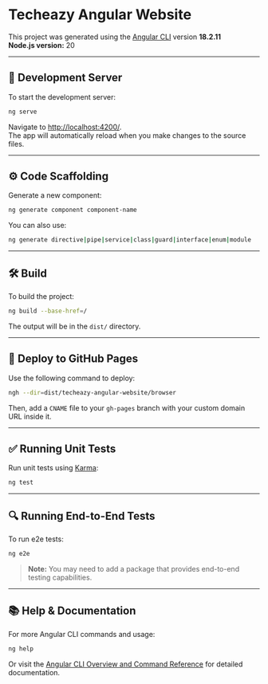 # **Techeazy Angular Website**

This project was generated using the [Angular CLI](https://github.com/angular/angular-cli) version **18.2.11**  
**Node.js version:** 20

---

## 🚀 Development Server

To start the development server:

```bash
ng serve
```

Navigate to [http://localhost:4200/](http://localhost:4200/).  
The app will automatically reload when you make changes to the source files.

---

## ⚙️ Code Scaffolding

Generate a new component:

```bash
ng generate component component-name
```

You can also use:

```bash
ng generate directive|pipe|service|class|guard|interface|enum|module
```

---

## 🛠️ Build

To build the project:

```bash
ng build --base-href=/
```

The output will be in the `dist/` directory.

---

## 🚀 Deploy to GitHub Pages

Use the following command to deploy:

```bash
ngh --dir=dist/techeazy-angular-website/browser
```

Then, add a `CNAME` file to your `gh-pages` branch with your custom domain URL inside it.

---

## ✅ Running Unit Tests

Run unit tests using [Karma](https://karma-runner.github.io):

```bash
ng test
```

---

## 🔍 Running End-to-End Tests

To run e2e tests:

```bash
ng e2e
```

> **Note:** You may need to add a package that provides end-to-end testing capabilities.

---

## 📚 Help & Documentation

For more Angular CLI commands and usage:

```bash
ng help
```

Or visit the [Angular CLI Overview and Command Reference](https://angular.dev/tools/cli) for detailed documentation.

